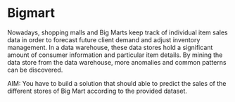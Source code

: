 # Bigmart

Nowadays, shopping malls and Big Marts keep track of individual item sales data in
order to forecast future client demand and adjust inventory management. In a data
warehouse, these data stores hold a significant amount of consumer information and
particular item details. By mining the data store from the data warehouse, more
anomalies and common patterns can be discovered.

AIM: You have to build a solution that should able to predict the sales of the
different stores of Big Mart according to the provided dataset.
